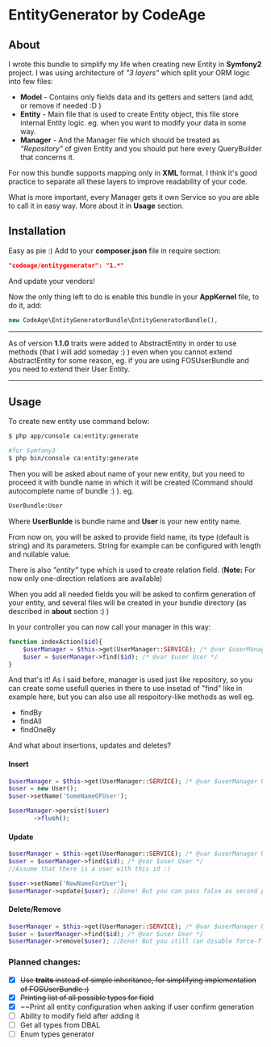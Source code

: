 # EntityGenerator by CodeAge

## About

I wrote this bundle to simplify my life when creating new Entity in **Symfony2** project. I was using architecture of _"3 layers"_ which split your ORM logic into few files:
 * **Model** - Contains only fields data and its getters and setters (and add, or remove if needed :D )
 * **Entity** - Main file that is used to create Entity object, this file store internal Entity logic. eg. when you want to modify your data in some way.
 * **Manager** - And the Manager file which should be treated as _"Repository"_ of given Entity and you should put here every QueryBuilder that concerns it.

For now this bundle supports mapping only in **XML** format. I think it's good practice to separate all these layers to improve readability of your code.

What is more important, every Manager gets it own Service so you are able to call it in easy way. More about it in **Usage** section.

## Installation

Easy as pie :) Add to your **composer.json** file in require section:
```json
"codeage/entitygenerator": "1.*"
```
And update your vendors!

Now the only thing left to do is enable this bundle in your **AppKernel** file, to do it, add:
```php
new CodeAge\EntityGeneratorBundle\EntityGeneratorBundle(),
```

***
As of version **1.1.0** traits were added to AbstractEntity in order to use methods (that I will add someday :) ) even when you cannot extend AbstractEntity for some reason, eg. if you are using FOSUserBundle and you need to extend their User Entity.
***

## Usage
To create new entity use command below:
```bash
$ php app/console ca:entity:generate

#for Symfony3
$ php bin/console ca:entity:generate
```

Then you will be asked about name of your new entity, but you need to proceed it with bundle name in which it will be created (Command should autocomplete name of bundle :) ). eg.
```bash
UserBundle:User
```
Where **UserBunlde** is bundle name and **User** is your new entity name.

From now on, you will be asked to provide field name, its type (default is string) and its parameters. String for example can be configured with length and nullable value. 

There is also _"entity"_ type which is used to create relation field. (**Note:** For now only one-direction relations are available)

When you add all needed fields you will be asked to confirm generation of your entity, and several files will be created in your bundle directory (as described in **about** section :) )

In your controller you can now call your manager in this way:
```php
function indexAction($id){
    $userManager = $this->get(UserManager::SERVICE); /* @var $userManager UserManager */
    $user = $userManager->find($id); /* @var $user User */
}
```
And that's it! As I said before, manager is used just like repository, so you can create some usefull queries in there to use insetad of "find" like in example here, but you can also use all respoitory-like methods as well eg.
 * findBy
 * findAll
 * findOneBy


And what about insertions, updates and deletes? 
#### Insert
```php
$userManager = $this->get(UserManager::SERVICE); /* @var $userManager UserManager */
$user = new User();
$user->setName('SomeNameOFUser');

$userManager->persist($user)
       ->flush();
```
#### Update
```php
$userManager = $this->get(UserManager::SERVICE); /* @var $userManager UserManager */
$user = $userManager->find($id); /* @var $user User */
//Assume that there is a user with this id :)

$user->setName('NewNameForUser');
$userManager->update($user); //Done! But you can pass false as second parameter to disable force-flush :)
```
#### Delete/Remove
```php
$userManager = $this->get(UserManager::SERVICE); /* @var $userManager UserManager */
$user = $userManager->find($id); /* @var $user User */
$userManager->remove($user); //Done! But you still can disable force-flush
```

### Planned changes:

 * [x] ~~Use **traits** instead of simple inheritance, for simplifying implementation of FOSUserBundle :)~~
 * [x] ~~Printing list of all possible types for field~~
 * [x] ~~Print all entity configuration when asking if user confirm generation
 * [ ] Ability to modify field after adding it
 * [ ] Get all types from DBAL
 * [ ] Enum types generator
